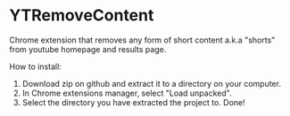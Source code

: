 # YTRemoveContent
Chrome extension that removes any form of short content a.k.a "shorts" from youtube homepage and results page.

How to install:
1. Download zip on github and extract it to a directory on your computer.
2. In Chrome extensions manager, select "Load unpacked".
3. Select the directory you have extracted the project to. Done!
